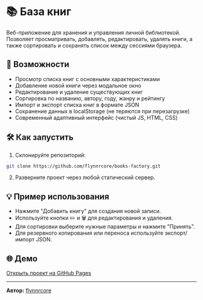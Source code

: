 # 📚 База книг

Веб-приложение для хранения и управления личной библиотекой. Позволяет просматривать, добавлять, редактировать, удалять книги, а также сортировать и сохранять список между сессиями браузера.

## 🚀 Возможности

- Просмотр списка книг с основными характеристиками
- Добавление новой книги через модальное окно
- Редактирование и удаление существующих книг
- Сортировка по названию, автору, году, жанру и рейтингу
- Импорт и экспорт списка книг в формате JSON
- Сохранение данных в localStorage (не теряются при перезагрузке)
- Современный адаптивный интерфейс (чистый JS, HTML, CSS)


## 🛠️ Как запустить

1. Склонируйте репозиторий:
```bash
git clone https://github.com/flynnrcore/books-factory.git
```
2. Разверните проект через любой статический сервер.

## 💡 Пример использования

- Нажмите "Добавить книгу" для создания новой записи.
- Используйте кнопки ✏️ и 🗑️ для редактирования и удаления.
- Для сортировки выберите нужные параметры и нажмите "Принять".
- Для резервного копирования или переноса используйте экспорт/импорт JSON.

## 🌐 Демо

[Открыть проект на GitHub Pages](https://flynnrcore.github.io/books-factory/)

---

**Автор:** [flynnrcore](https://github.com/flynnrcore)